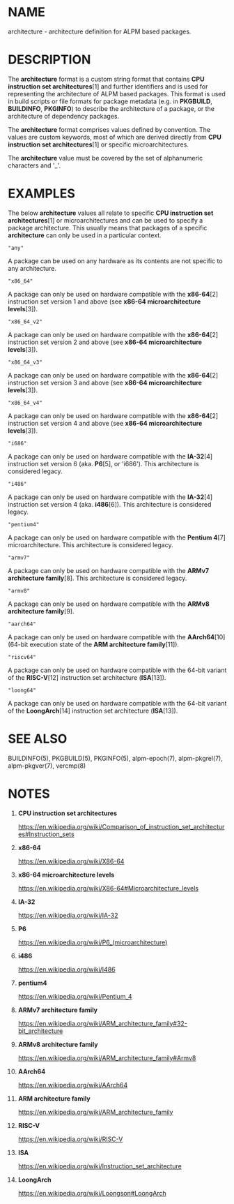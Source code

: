 # NAME

architecture - architecture definition for ALPM based packages.

# DESCRIPTION

The **architecture** format is a custom string format that contains **CPU instruction set architectures**[1] and further identifiers and is used for representing the architecture of ALPM based packages.
This format is used in build scripts or file formats for package metadata (e.g. in **PKGBUILD**, **BUILDINFO**, **PKGINFO**) to describe the architecture of a package, or the architecture of dependency packages.

The **architecture** format comprises values defined by convention.
The values are custom keywords, most of which are derived directly from **CPU instruction set architectures**[1] or specific microarchitectures.

The **architecture** value must be covered by the set of alphanumeric characters and '_'.

# EXAMPLES

The below **architecture** values all relate to specific **CPU instruction set architectures**[1] or microarchitectures and can be used to specify a package architecture.
This usually means that packages of a specific **architecture** can only be used in a particular context.

```
"any"
```

A package can be used on any hardware as its contents are not specific to any architecture.

```
"x86_64"
```

A package can only be used on hardware compatible with the **x86-64**[2] instruction set version 1 and above (see **x86-64 microarchitecture levels**[3]).

```
"x86_64_v2"
```

A package can only be used on hardware compatible with the **x86-64**[2] instruction set version 2 and above (see **x86-64 microarchitecture levels**[3]).

```
"x86_64_v3"
```

A package can only be used on hardware compatible with the **x86-64**[2] instruction set version 3 and above (see **x86-64 microarchitecture levels**[3]).

```
"x86_64_v4"
```

A package can only be used on hardware compatible with the **x86-64**[2] instruction set version 4 and above (see **x86-64 microarchitecture levels**[3]).

```
"i686"
```

A package can only be used on hardware compatible with the **IA-32**[4] instruction set version 6 (aka. **P6**[5], or 'i686').
This architecture is considered legacy.

```
"i486"
```

A package can only be used on hardware compatible with the **IA-32**[4] instruction set version 4 (aka. **i486**[6]).
This architecture is considered legacy.

```
"pentium4"
```

A package can only be used on hardware compatible with the **Pentium 4**[7] microarchitecture.
This architecture is considered legacy.

```
"armv7"
```

A package can only be used on hardware compatible with the **ARMv7 architecture family**[8].
This architecture is considered legacy.

```
"armv8"
```

A package can only be used on hardware compatible with the **ARMv8 architecture family**[9].

```
"aarch64"
```

A package can only be used on hardware compatible with the **AArch64**[10] (64-bit execution state of the **ARM architecture family**[11]).

```
"riscv64"
```

A package can only be used on hardware compatible with the 64-bit variant of the **RISC-V**[12] instruction set architecture (**ISA**[13]).

```
"loong64"
```

A package can only be used on hardware compatible with the 64-bit variant of the **LoongArch**[14] instruction set architecture (**ISA**[13]).

# SEE ALSO

BUILDINFO(5), PKGBUILD(5), PKGINFO(5), alpm-epoch(7), alpm-pkgrel(7), alpm-pkgver(7), vercmp(8)

# NOTES

1. **CPU instruction set architectures**

   https://en.wikipedia.org/wiki/Comparison_of_instruction_set_architectures#Instruction_sets

2. **x86-64**

   https://en.wikipedia.org/wiki/X86-64

3. **x86-64 microarchitecture levels**

   https://en.wikipedia.org/wiki/X86-64#Microarchitecture_levels

4. **IA-32**

   https://en.wikipedia.org/wiki/IA-32

5. **P6**

   https://en.wikipedia.org/wiki/P6_(microarchitecture)

6. **i486**

   https://en.wikipedia.org/wiki/I486

7. **pentium4**

   https://en.wikipedia.org/wiki/Pentium_4

8. **ARMv7 architecture family**

   https://en.wikipedia.org/wiki/ARM_architecture_family#32-bit_architecture

9. **ARMv8 architecture family**

   https://en.wikipedia.org/wiki/ARM_architecture_family#Armv8

10. **AArch64**

    https://en.wikipedia.org/wiki/AArch64

11. **ARM architecture family**

    https://en.wikipedia.org/wiki/ARM_architecture_family

12. **RISC-V**

    https://en.wikipedia.org/wiki/RISC-V

13. **ISA**

    https://en.wikipedia.org/wiki/Instruction_set_architecture

14. **LoongArch**

    https://en.wikipedia.org/wiki/Loongson#LoongArch

